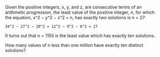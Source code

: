 Given the positive integers, x, y, and z, are consecutive terms of an arithmetic progression,
the least value of the positive integer, n, for which the equation, x^2 − y^2 − z^2 = n,
has exactly two solutions is n = 27:

	34^2 − 27^2 − 20^2 = 12^2 − 9^2 − 6^2 = 27

It turns out that n = 1155 is the least value which has exactly ten solutions.

How many values of n less than one million have exactly ten distinct solutions?
